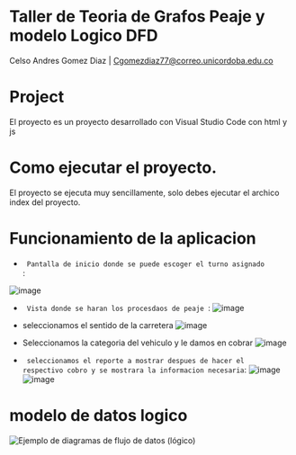 # Taller de Teoria de Grafos Peaje y modelo Logico DFD
Celso Andres Gomez Diaz | Cgomezdiaz77@correo.unicordoba.edu.co

# Project
El proyecto es un proyecto desarrollado con Visual Studio Code con html y js


# Como ejecutar el proyecto.
El proyecto se ejecuta muy sencillamente, solo debes ejecutar el archico index del proyecto.

# Funcionamiento de la aplicacion

- <code> Pantalla de inicio donde se puede escoger el turno asignado </code>:

![image](https://user-images.githubusercontent.com/102193180/191992267-e8da2e3a-cb0d-4350-bc36-4ffe8551bb79.png)

- <code> Vista donde se haran los procesdaos de peaje </code>:
![image](https://user-images.githubusercontent.com/102193180/191992764-48d563c7-5045-49ef-a981-0a51bd4f8124.png)

- seleccionamos el sentido de la carretera
![image](https://user-images.githubusercontent.com/102193180/191993149-051d7e93-a1e2-45dd-a215-6160e46ca470.png)
- Seleccionamos  la categoria del vehiculo y le damos en cobrar
![image](https://user-images.githubusercontent.com/102193180/191993322-a9b0f88e-374d-48d3-947d-cdfc2b686c3f.png)

- <code> seleccionamos el reporte a mostrar despues de hacer el respectivo cobro y se mostrara la informacion necesaria</code>:
![image](https://user-images.githubusercontent.com/102193180/191993945-fa8624cf-d18f-4bc5-9ecc-8557c08e1f4a.png)
![image](https://user-images.githubusercontent.com/102193180/191994063-b8af9dce-e246-41a9-9919-8fa6b0f43374.png)


# modelo de datos logico

![Ejemplo de diagramas de flujo de datos (lógico)](https://user-images.githubusercontent.com/102193180/191994288-5af4253a-3bef-4680-b6e9-f8d40ac2c004.png)


